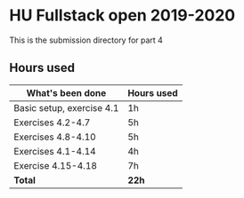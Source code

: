 # HU Fullstack open 2019-2020
This is the submission directory for part 4

## Hours used
|What's been done                     |Hours used|
|-------------------------------------|----------|
|Basic setup, exercise 4.1            |  1h      |
|Exercises 4.2-4.7                    |  5h      |
|Exercises 4.8-4.10                   |  5h      |
|Exercises 4.1-4.14                   |  4h      |
|Exercise 4.15-4.18                   |  7h      |
|<b>Total</b>                         |<b>22h</b> |
